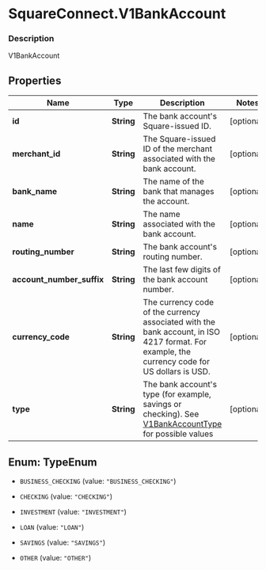 # SquareConnect.V1BankAccount

### Description

V1BankAccount

## Properties
Name | Type | Description | Notes
------------ | ------------- | ------------- | -------------
**id** | **String** | The bank account&#39;s Square-issued ID. | [optional] 
**merchant_id** | **String** | The Square-issued ID of the merchant associated with the bank account. | [optional] 
**bank_name** | **String** | The name of the bank that manages the account. | [optional] 
**name** | **String** | The name associated with the bank account. | [optional] 
**routing_number** | **String** | The bank account&#39;s routing number. | [optional] 
**account_number_suffix** | **String** | The last few digits of the bank account number. | [optional] 
**currency_code** | **String** | The currency code of the currency associated with the bank account, in ISO 4217 format. For example, the currency code for US dollars is USD. | [optional] 
**type** | **String** | The bank account&#39;s type (for example, savings or checking). See [V1BankAccountType](#type-v1bankaccounttype) for possible values | [optional] 


<a name="TypeEnum"></a>
## Enum: TypeEnum


* `BUSINESS_CHECKING` (value: `"BUSINESS_CHECKING"`)

* `CHECKING` (value: `"CHECKING"`)

* `INVESTMENT` (value: `"INVESTMENT"`)

* `LOAN` (value: `"LOAN"`)

* `SAVINGS` (value: `"SAVINGS"`)

* `OTHER` (value: `"OTHER"`)




